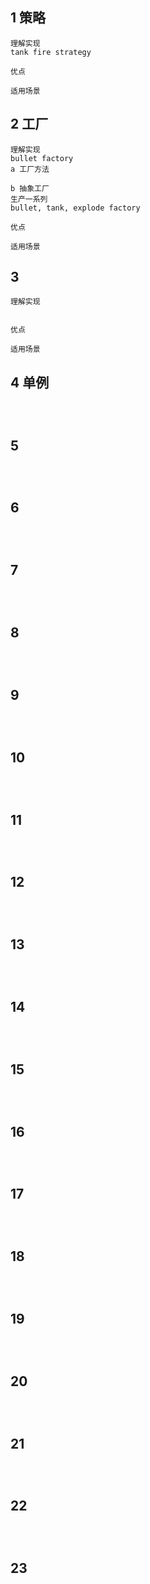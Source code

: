 ## 1 策略
```
理解实现
tank fire strategy

```
```
优点
```
```
适用场景
```

## 2 工厂
```
理解实现
bullet factory
a 工厂方法

b 抽象工厂
生产一系列
bullet, tank, explode factory

```
```
优点
```
```
适用场景
```
## 3
```
理解实现


```
```
优点
```
```
适用场景
```
## 4 单例
```
```
```
```
```
```
## 5
```
```
```
```
```
```
## 6
```
```
```
```
```
```
## 7
```
```
```
```
```
```
## 8
```
```
```
```
```
```
## 9
```
```
```
```
```
```
## 10
```
```
```
```
```
```
## 11
```
```
```
```
```
```
## 12
```
```
```
```
```
```
## 13
```
```
```
```
```
```
## 14
```
```
```
```
```
```
## 15
```
```
```
```
```
```
## 16
```
```
```
```
```
```
## 17
```
```
```
```
```
```
## 18
```
```
```
```
```
```
## 19
```
```
```
```
```
```
## 20
```
```
```
```
```
```
## 21
```
```
```
```
```
```
## 22
```
```
```
```
```
```
## 23
```
```
```
```
```
```